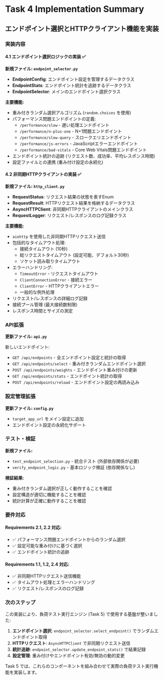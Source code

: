 # Task 4 Implementation Summary

## エンドポイント選択とHTTPクライアント機能を実装

### 実装内容

#### 4.1 エンドポイント選択ロジックの実装 ✅

**新規ファイル: `endpoint_selector.py`**

- **EndpointConfig**: エンドポイント設定を管理するデータクラス
- **EndpointStats**: エンドポイント統計を追跡するデータクラス  
- **EndpointSelector**: メインのエンドポイント選択クラス

**主要機能:**
- 重み付きランダム選択アルゴリズム (`random.choices` を使用)
- パフォーマンス問題エンドポイントの定義:
  - `/performance/slow` - 遅い処理エンドポイント
  - `/performance/n-plus-one` - N+1問題エンドポイント
  - `/performance/slow-query` - スロークエリエンドポイント
  - `/performance/js-errors` - JavaScriptエラーエンドポイント
  - `/performance/bad-vitals` - Core Web Vitals問題エンドポイント
- エンドポイント統計の追跡 (リクエスト数、成功率、平均レスポンス時間)
- 設定ファイルとの連携 (重み付け設定の永続化)

#### 4.2 非同期HTTPクライアントの実装 ✅

**新規ファイル: `http_client.py`**

- **RequestStatus**: リクエスト結果の状態を表すEnum
- **RequestResult**: HTTPリクエスト結果を格納するデータクラス
- **AsyncHTTPClient**: 非同期HTTPクライアントのメインクラス
- **RequestLogger**: リクエスト/レスポンスのログ記録クラス

**主要機能:**
- `aiohttp` を使用した非同期HTTPリクエスト送信
- 包括的なタイムアウト処理:
  - 接続タイムアウト (10秒)
  - 総リクエストタイムアウト (設定可能、デフォルト30秒)
  - ソケット読み取りタイムアウト
- エラーハンドリング:
  - `TimeoutError` - リクエストタイムアウト
  - `ClientConnectionError` - 接続エラー
  - `ClientError` - HTTPクライアントエラー
  - 一般的な例外処理
- リクエスト/レスポンスの詳細ログ記録
- 接続プール管理 (最大接続数制限)
- レスポンス時間とサイズの測定

### API拡張

**更新ファイル: `api.py`**

新しいエンドポイント:
- `GET /api/endpoints` - 全エンドポイント設定と統計の取得
- `GET /api/endpoints/select` - 重み付きランダムエンドポイント選択
- `POST /api/endpoints/weights` - エンドポイント重み付けの更新
- `GET /api/endpoints/stats` - エンドポイント統計の取得
- `POST /api/endpoints/reload` - エンドポイント設定の再読み込み

### 設定管理拡張

**更新ファイル: `config.py`**

- `target_app_url` をメイン設定に追加
- エンドポイント設定の永続化サポート

### テスト・検証

**新規ファイル:**
- `test_endpoint_selection.py` - 統合テスト (外部依存関係が必要)
- `verify_endpoint_logic.py` - 基本ロジック検証 (依存関係なし)

**検証結果:**
- 重み付きランダム選択が正しく動作することを確認
- 設定構造が適切に機能することを確認
- 統計計算が正確に動作することを確認

### 要件対応

#### Requirements 2.1, 2.2 対応:
- ✅ パフォーマンス問題エンドポイントからのランダム選択
- ✅ 設定可能な重み付けに基づく選択
- ✅ エンドポイント統計の追跡

#### Requirements 1.1, 1.2, 2.4 対応:
- ✅ 非同期HTTPリクエスト送信機能
- ✅ タイムアウト処理とエラーハンドリング
- ✅ リクエスト/レスポンスのログ記録

### 次のステップ

この実装により、負荷テスト実行エンジン (Task 5) で使用する基盤が整いました:

1. **エンドポイント選択**: `endpoint_selector.select_endpoint()` でランダムエンドポイント取得
2. **HTTPリクエスト**: `AsyncHTTPClient` で非同期リクエスト送信
3. **統計追跡**: `endpoint_selector.update_endpoint_stats()` で結果記録
4. **設定管理**: 重み付けやエンドポイント有効/無効の動的変更

Task 5 では、これらのコンポーネントを組み合わせて実際の負荷テスト実行機能を実装します。
